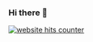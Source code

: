 ### Hi there 👋

<a href="https://www.freecounterstat.com" title="website hits counter"><img src="https://counter7.stat.ovh/private/freecounterstat.php?c=29br269a5k6j86nx1ux6tubckp5flna1" border="0" title="website hits counter" alt="website hits counter"></a>

